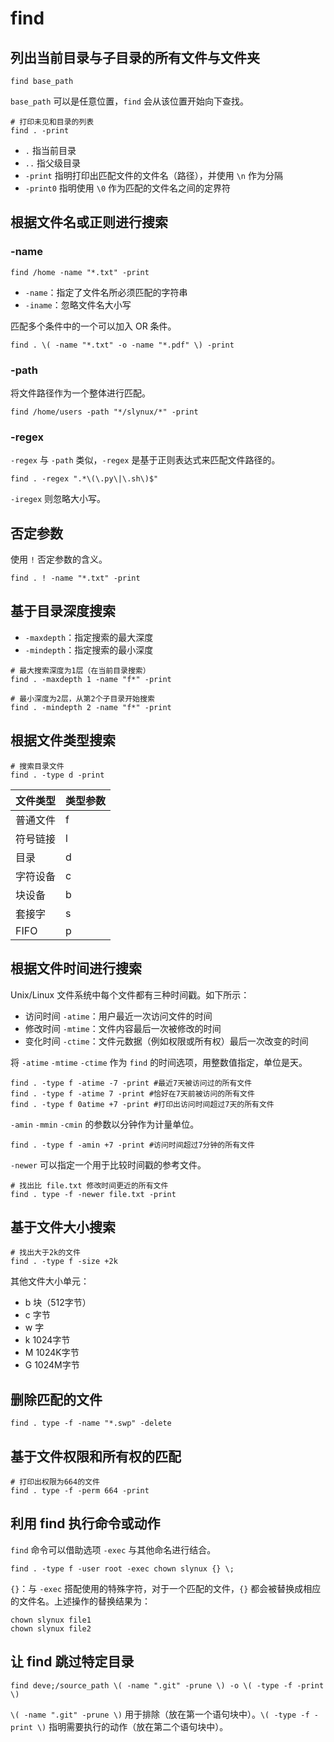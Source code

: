 # find

## 列出当前目录与子目录的所有文件与文件夹

```
find base_path
```

`base_path` 可以是任意位置，`find` 会从该位置开始向下查找。

```
# 打印未见和目录的列表
find . -print
```

- `.` 指当前目录
- `..` 指父级目录
- `-print` 指明打印出匹配文件的文件名（路径），并使用 `\n` 作为分隔
- `-print0` 指明使用 `\0` 作为匹配的文件名之间的定界符

## 根据文件名或正则进行搜索

### -name

```
find /home -name "*.txt" -print
```

- `-name`：指定了文件名所必须匹配的字符串
- `-iname`：忽略文件名大小写

匹配多个条件中的一个可以加入 OR 条件。

```
find . \( -name "*.txt" -o -name "*.pdf" \) -print
```

### -path

将文件路径作为一个整体进行匹配。

```
find /home/users -path "*/slynux/*" -print
```

### -regex

`-regex` 与 `-path` 类似，`-regex` 是基于正则表达式来匹配文件路径的。

```
find . -regex ".*\(\.py\|\.sh\)$"
```

`-iregex` 则忽略大小写。

## 否定参数

使用 `!` 否定参数的含义。

```
find . ! -name "*.txt" -print
```

## 基于目录深度搜索

- `-maxdepth`：指定搜索的最大深度
- `-mindepth`：指定搜索的最小深度

```
# 最大搜索深度为1层（在当前目录搜索）
find . -maxdepth 1 -name "f*" -print
```

```
# 最小深度为2层，从第2个子目录开始搜索
find . -mindepth 2 -name "f*" -print
```

## 根据文件类型搜索

```
# 搜索目录文件
find . -type d -print
```

文件类型 | 类型参数
---|---
普通文件 | f
符号链接 | l
目录 | d
字符设备 | c
块设备 | b
套接字 | s
FIFO | p

## 根据文件时间进行搜索

Unix/Linux 文件系统中每个文件都有三种时间戳。如下所示：

- 访问时间 `-atime`：用户最近一次访问文件的时间
- 修改时间 `-mtime`：文件内容最后一次被修改的时间
- 变化时间 `-ctime`：文件元数据（例如权限或所有权）最后一次改变的时间

将 `-atime` `-mtime` `-ctime` 作为 `find` 的时间选项，用整数值指定，单位是天。

```
find . -type f -atime -7 -print #最近7天被访问过的所有文件
find . -type f -atime 7 -print #恰好在7天前被访问的所有文件
find . -type f 0atime +7 -print #打印出访问时间超过7天的所有文件
```

`-amin` `-mmin` `-cmin` 的参数以分钟作为计量单位。

```
find . -type f -amin +7 -print #访问时间超过7分钟的所有文件
```

`-newer` 可以指定一个用于比较时间戳的参考文件。

```
# 找出比 file.txt 修改时间更近的所有文件
find . type -f -newer file.txt -print
```

## 基于文件大小搜索

```
# 找出大于2k的文件
find . -type f -size +2k
```

其他文件大小单元：

- b 块（512字节）
- c 字节
- w 字
- k 1024字节
- M 1024K字节
- G 1024M字节

## 删除匹配的文件

```
find . type -f -name "*.swp" -delete
```

## 基于文件权限和所有权的匹配

```
# 打印出权限为664的文件
find . type -f -perm 664 -print
```

## 利用 find 执行命令或动作

`find` 命令可以借助选项 `-exec` 与其他命名进行结合。

```
find . -type f -user root -exec chown slynux {} \;
```

`{}`：与 `-exec` 搭配使用的特殊字符，对于一个匹配的文件，`{}` 都会被替换成相应的文件名。上述操作的替换结果为：

```
chown slynux file1
chown slynux file2
```

## 让 find 跳过特定目录

```
find deve;/source_path \( -name ".git" -prune \) -o \( -type -f -print \)
```

`\( -name ".git" -prune \)` 用于排除（放在第一个语句块中）。`\( -type -f -print \)` 指明需要执行的动作（放在第二个语句块中）。
